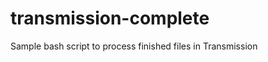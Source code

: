 transmission-complete
=====================

Sample bash script to process finished files in Transmission
